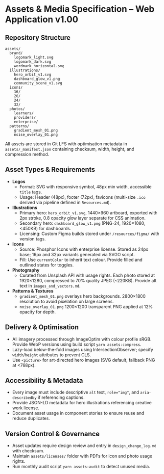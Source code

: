 # Assets & Media Specification – Web Application v1.00

## Repository Structure
```
assets/
  brand/
    logomark_light.svg
    logomark_dark.svg
    wordmark_horizontal.svg
  illustrations/
    hero_orbit_v1.svg
    dashboard_glow_v1.png
    community_scene_v1.svg
  icons/
    16/
    20/
    24/
    32/
  photos/
    learners/
    providers/
    enterprise/
  patterns/
    gradient_mesh_01.png
    noise_overlay_01.png
```
All assets are stored in Git LFS with optimisation metadata in `assets/_manifest.json` containing checksum, width, height, and compression method.

## Asset Types & Requirements
- **Logos**
  - Format: SVG with responsive symbol, 48px min width, accessible `title` tags.
  - Usage: Header (48px), footer (72px), favicons (multi-size `.ico` derived via pipeline defined in `Resources.md`).
- **Illustrations**
  - Primary hero: `hero_orbit_v1.svg`, 1440×960 artboard, exported with 2px stroke, 0.8 opacity glow layer separate for CSS animation.
  - Secondary hero: `dashboard_glow_v1.png` (PNG-24, 1920×1080, <450KB) for dashboards.
  - Licensing: Custom Figma builds stored under `/resources/figma/` with version tags.
- **Icons**
  - Source: Phosphor Icons with enterprise license. Stored as 24px base; 16px and 32px variants generated via SVGO script.
  - Fill: Use `currentColor` to inherit text colour. Provide filled and outlined states for toggles.
- **Photography**
  - Curated from Unsplash API with usage rights. Each photo stored at 1920×1280, compressed to 70% quality JPEG (~220KB). Provide alt text in `images_and_vectors.md`.
- **Patterns & Textures**
  - `gradient_mesh_01.png` overlays hero backgrounds. 2800×1800 resolution to avoid pixelation on large screens.
  - `noise_overlay_01.png` 1200×1200 transparent PNG applied at 12% opacity for depth.

## Delivery & Optimisation
- All imagery processed through ImageOptim with colour profile sRGB. Provide WebP versions using build script `yarn assets:compress`.
- Lazy-load below-the-fold images using IntersectionObserver; specify `width`/`height` attributes to prevent CLS.
- Use `<picture>` for art-directed hero images (SVG default, fallback PNG at <768px).

## Accessibility & Metadata
- Every image must include descriptive `alt` text, `role="img"`, and `aria-describedby` if referencing captions.
- Provide JSON-LD metadata for hero illustrations referencing creative work license.
- Document asset usage in component stories to ensure reuse and reduce duplicates.

## Version Control & Governance
- Asset updates require design review and entry in `design_change_log.md` with checksum.
- Maintain `assets/licenses/` folder with PDFs for icon and photo usage rights.
- Run monthly audit script `yarn assets:audit` to detect unused media.
